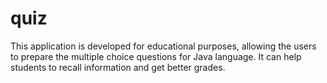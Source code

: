 # quiz
This application is developed for educational purposes, allowing the users to prepare the multiple choice questions for Java language. It can help students to recall information and get better grades.
